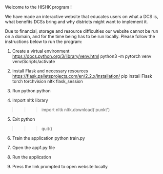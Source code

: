 Welcome to the HISHK program !

We have made an interactive website that educates users on what a DCS is, what benefits DCSs bring and why districts might want to implement it. 

Due to financial, storage and resource difficulties our website cannot be run on a domain, and for the time being has to be run locally. Please follow the instructions below to run the program:

1. Create a virtual environment  
https://docs.python.org/3/library/venv.html
python3 -m pytorch venv
venv/Scripts/activate

2. Install Flask and necessary resources
https://flask.palletsprojects.com/en/2.2.x/installation/
pip install Flask torch torchvision nltk flask_session

3. Run python 
python

4. Import nltk library
>>> import nltk
>>> nltk.download('punkt')

5. Exit python
>>> quit()

6. Train the application
python train.py

7. Open the app1.py file
8. Run the application
9. Press the link prompted to open website locally
